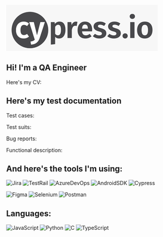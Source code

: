 ![Header](https://github.com/Marinatsw/marinatsw/blob/main/assets/cypress.io.png)


## Hi! I'm a QA Engineer

Here's my CV:

## Here's my test documentation
Test cases: 

Test suits:

Bug reports: 

Functional description:

## And here's the tools I'm using:
![Jira](https://img.shields.io/badge/-Jira-090909?style=for-the-badge&logo=Jira)
![TestRail](https://img.shields.io/badge/-TestRail-090909?style=for-the-badge&logo=TestRail)
![AzureDevOps](https://img.shields.io/badge/-AzureDevOps-090909?style=for-the-badge&logo=AzureDevOps)
![AndroidSDK](https://img.shields.io/badge/-AndroidSDK-090909?style=for-the-badge&logo=AndroidSDK)
![Cypress](https://img.shields.io/badge/-Cypress-090909?style=for-the-badge&logo=Cypress)

![Figma](https://img.shields.io/badge/-Figma-090909?style=for-the-badge&logo=figma)
![Selenium](https://img.shields.io/badge/-Selenium-090909?style=for-the-badge&logo=Selenium)
![Postman](https://img.shields.io/badge/-Postman-090909?style=for-the-badge&logo=postman)

## Languages: 
![JavaScript](https://img.shields.io/badge/-JavaScript-090909?style=for-the-badge&logo=JavaScript)
![Python](https://img.shields.io/badge/-Python-090909?style=for-the-badge&logo=Python)
![C](https://img.shields.io/badge/-C-090909?style=for-the-badge&logo)
![TypeScript](https://img.shields.io/badge/-TypeScript-090909?style=for-the-badge&logo=TypeScript)